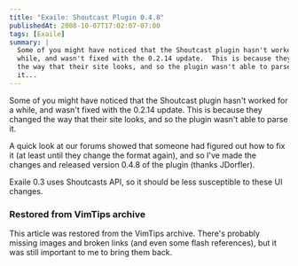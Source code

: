 ```yaml
---
title: "Exaile: Shoutcast Plugin 0.4.8"
publishedAt: 2008-10-07T17:02:07-07:00
tags: [Exaile]
summary: |
  Some of you might have noticed that the Shoutcast plugin hasn't worked for a
  while, and wasn't fixed with the 0.2.14 update.  This is because they changed
  the way that their site looks, and so the plugin wasn't able to parse
  it...
---
```

<p>Some of you might have noticed that the Shoutcast plugin hasn't worked for a
while, and wasn't fixed with the 0.2.14 update.  This is because they changed
the way that their site looks, and so the plugin wasn't able to parse
it.</p>

<p>A quick look at our forums showed that someone had figured out how to fix it
(at least until they change the format again), and so I've made the changes and
released version 0.4.8 of the plugin (thanks JDorfler).</p>

Exaile 0.3 uses Shoutcasts API, so it should be less susceptible to these UI
changes.

<div class="restored-from-archive">
  <h3>Restored from VimTips archive</h3>
  <p>
  This article was restored from the VimTips archive. There's probably
  missing images and broken links (and even some flash references), but it
  was still important to me to bring them back.
  </p>
</div>
